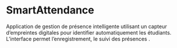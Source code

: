 # SmartAttendance
Application de gestion de présence intelligente utilisant un capteur d’empreintes digitales pour identifier automatiquement les étudiants. L’interface permet l’enregistrement, le suivi des présences .

